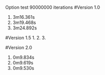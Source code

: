 Option test 90000000 iterations
#Version 1.0
1. 3m16.361s
2. 3m19.468s
3. 3m24.892s

#Version 1.5
1.
2.
3.

#Version 2.0
1. 0m9.834s
2. 0m9.619s
3. 0m9.530s

